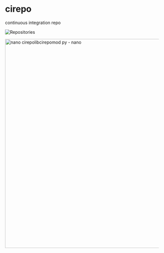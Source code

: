 # cirepo
continuous integration repo

![Repositories]("https://user-images.githubusercontent.com/38410965/94265588-d106ec80-ff06-11ea-892a-dd699bcdbf97.png")


<img width="682" alt="nano cirepolibcirepomod py - nano" src="https://user-images.githubusercontent.com/38410965/94265421-7cfc0800-ff06-11ea-831b-fbecba9bf1a2.png">
